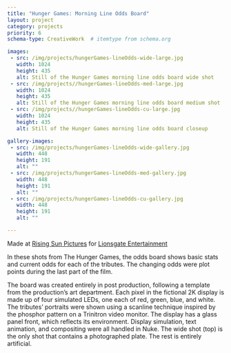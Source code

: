 ```yaml
---
title: "Hunger Games: Morning Line Odds Board"
layout: project
category: projects
priority: 6
schema-type: CreativeWork  # itemtype from schema.org

images:
 - src: /img/projects/hungerGames-lineOdds-wide-large.jpg
   width: 1024
   height: 435
   alt: Still of the Hunger Games morning line odds board wide shot
 - src: /img/projects//hungerGames-lineOdds-med-large.jpg
   width: 1024
   height: 435
   alt: Still of the Hunger Games morning line odds board medium shot
 - src: /img/projects//hungerGames-lineOdds-cu-large.jpg
   width: 1024
   height: 435
   alt: Still of the Hunger Games morning line odds board closeup

gallery-images:
 - src: /img/projects/hungerGames-lineOdds-wide-gallery.jpg
   width: 448
   height: 191
   alt: ""
 - src: /img/projects/hungerGames-lineOdds-med-gallery.jpg
   width: 448
   height: 191
   alt: ""
 - src: /img/projects/hungerGames-lineOdds-cu-gallery.jpg
   width: 448
   height: 191
   alt: ""

---
```


<p class="subhead">Made at <a href="http://rsp.com.au" target="_blank">Rising Sun Pictures</a> for <a href="http://www.lionsgate.com/" target="_blank">Lionsgate Entertainment</a></p>

In these shots from The Hunger Games, the odds board shows basic stats and current odds for each of the tributes. The changing odds were plot points during the last part of the film.

The board was created entirely in post production, following a template from the production’s art department. Each pixel in the fictional 2K display is made up of four simulated LEDs, one each of red, green, blue, and white. The tributes’ portraits were shown using a scanline technique inspired by the phosphor pattern on a Trinitron video monitor. The display has a glass panel front, which reflects its environment. Display simulation, text animation, and compositing were all handled in Nuke. The wide shot (top) is the only shot that contains a photographed plate. The rest is entirely artificial.
